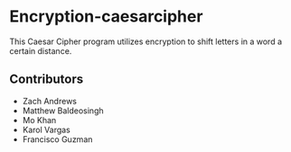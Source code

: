 # Encryption-caesarcipher

This Caesar Cipher program utilizes encryption to shift letters in a word a certain distance.

## Contributors

- Zach Andrews
- Matthew Baldeosingh
- Mo Khan
- Karol Vargas
- Francisco Guzman
